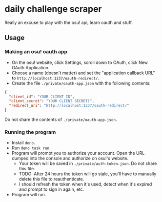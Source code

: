 # daily challenge scraper

Really an excuse to play with the osu! api, learn oauth and stuff.

## Usage

### Making an osu! oauth app

* On the osu! website, click Settings, scroll down to OAuth, click New OAuth Application.
* Choose a name (doesn't matter) and set the "application callback URL" to `http://localhost:1237/oauth-redirect/`.
* Create the file `./private/oauth-app.json` with the following contents:

```json
{
  "client_id": "YOUR CLIENT ID",
  "client_secret": "YOUR CLIENT SECRET)",
  "redirect_uri": "http://localhost:1237/oauth-redirect/"
}
```

Do not share the contents of `./private/oauth-app.json`.

### Running the program

* Install `deno`.
* Run `deno task run`.
* Program will prompt you to authorize your account. Open the URL dumped into the console and authorize on osu!'s website.
  * Your token will be saved in `./private/auth-token.json`. Do not share this file.
  * TODO: After 24 hours the token will go stale, you'll have to manually delete this file to reauthenticate.
  * I should refresh the token when it's used, detect when it's expired and prompt to sign in again, etc.
* Program will run.